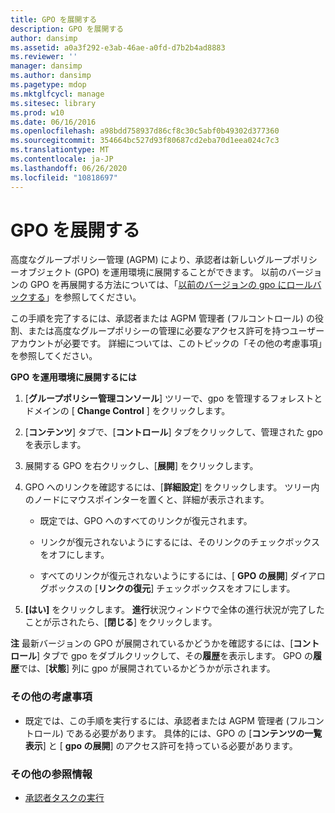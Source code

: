 ```yaml
---
title: GPO を展開する
description: GPO を展開する
author: dansimp
ms.assetid: a0a3f292-e3ab-46ae-a0fd-d7b2b4ad8883
ms.reviewer: ''
manager: dansimp
ms.author: dansimp
ms.pagetype: mdop
ms.mktglfcycl: manage
ms.sitesec: library
ms.prod: w10
ms.date: 06/16/2016
ms.openlocfilehash: a98bdd758937d86cf8c30c5abf0b49302d377360
ms.sourcegitcommit: 354664bc527d93f80687cd2eba70d1eea024c7c3
ms.translationtype: MT
ms.contentlocale: ja-JP
ms.lasthandoff: 06/26/2020
ms.locfileid: "10818697"
---
```

# GPO を展開する


高度なグループポリシー管理 (AGPM) により、承認者は新しいグループポリシーオブジェクト (GPO) を運用環境に展開することができます。 以前のバージョンの GPO を再展開する方法については、「[以前のバージョンの gpo にロールバックする](roll-back-to-a-previous-version-of-a-gpo.md)」を参照してください。

この手順を完了するには、承認者または AGPM 管理者 (フルコントロール) の役割、または高度なグループポリシーの管理に必要なアクセス許可を持つユーザーアカウントが必要です。 詳細については、このトピックの「その他の考慮事項」を参照してください。

**GPO を運用環境に展開するには**

1.  [**グループポリシー管理コンソール**] ツリーで、gpo を管理するフォレストとドメインの [ **Change Control** ] をクリックします。

2.  [**コンテンツ**] タブで、[**コントロール**] タブをクリックして、管理された gpo を表示します。

3.  展開する GPO を右クリックし、[**展開**] をクリックします。

4.  GPO へのリンクを確認するには、[**詳細設定**] をクリックします。 ツリー内のノードにマウスポインターを置くと、詳細が表示されます。

    -   既定では、GPO へのすべてのリンクが復元されます。

    -   リンクが復元されないようにするには、そのリンクのチェックボックスをオフにします。

    -   すべてのリンクが復元されないようにするには、[ **GPO の展開**] ダイアログボックスの [**リンクの復元**] チェックボックスをオフにします。

5.  **[はい]** をクリックします。 **進行**状況ウィンドウで全体の進行状況が完了したことが示されたら、[**閉じる**] をクリックします。

**注** 最新バージョンの GPO が展開されているかどうかを確認するには、[**コントロール**] タブで gpo をダブルクリックして、その**履歴**を表示します。 GPO の**履歴**では、[**状態**] 列に gpo が展開されているかどうかが示されます。

 

### その他の考慮事項

-   既定では、この手順を実行するには、承認者または AGPM 管理者 (フルコントロール) である必要があります。 具体的には、GPO の [**コンテンツの一覧表示**] と [ **gpo の展開**] のアクセス許可を持っている必要があります。

### その他の参照情報

-   [承認者タスクの実行](performing-approver-tasks.md)

 

 





